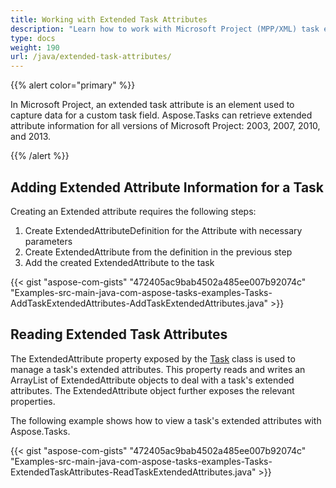 ```yaml
---
title: Working with Extended Task Attributes
description: "Learn how to work with Microsoft Project (MPP/XML) task extended attributes using Aspose.Tasks for Java."
type: docs
weight: 190
url: /java/extended-task-attributes/
---
```


{{% alert color="primary" %}}

In Microsoft Project, an extended task attribute is an element used to capture data for a custom task field. Aspose.Tasks can retrieve extended attribute information for all versions of Microsoft Project: 2003, 2007, 2010, and 2013.

{{% /alert %}}

## **Adding Extended Attribute Information for a Task**
Creating an Extended attribute requires the following steps:

1. Create ExtendedAttributeDefinition for the Attribute with necessary parameters
2. Create ExtendedAttribute from the definition in the previous step
3. Add the created ExtendedAttribute to the task

{{< gist "aspose-com-gists" "472405ac9bab4502a485ee007b92074c" "Examples-src-main-java-com-aspose-tasks-examples-Tasks-AddTaskExtendedAttributes-AddTaskExtendedAttributes.java" >}}

## **Reading Extended Task Attributes**
The ExtendedAttribute property exposed by the [Task](https://reference.aspose.com/tasks/java/com.aspose.tasks/Task) class is used to manage a task's extended attributes. This property reads and writes an ArrayList of ExtendedAttribute objects to deal with a task's extended attributes. The ExtendedAttribute object further exposes the relevant properties.

The following example shows how to view a task's extended attributes with Aspose.Tasks.

{{< gist "aspose-com-gists" "472405ac9bab4502a485ee007b92074c" "Examples-src-main-java-com-aspose-tasks-examples-Tasks-ExtendedTaskAttributes-ReadTaskExtendedAttributes.java" >}}
